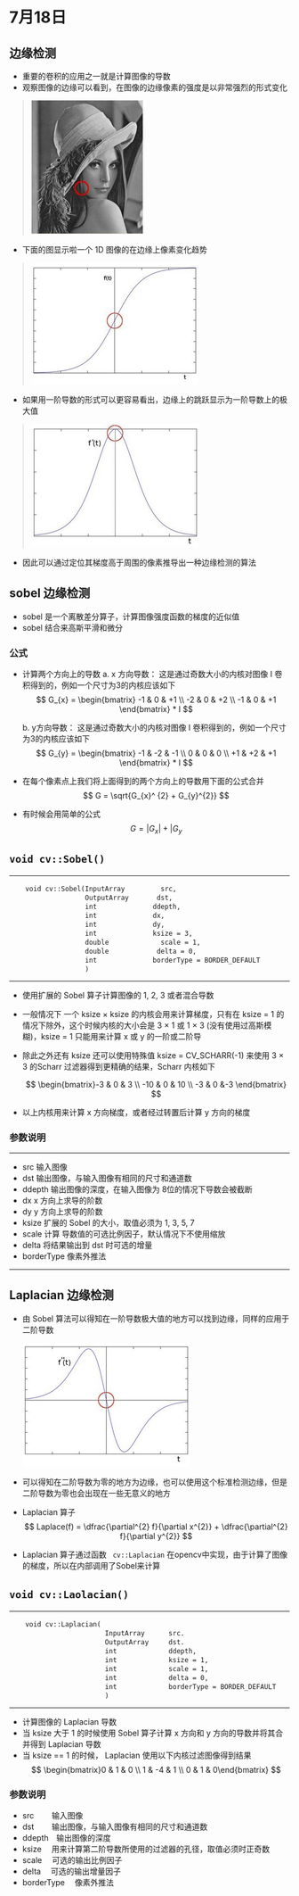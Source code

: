 # 7月18日

## 边缘检测

* 重要的卷积的应用之一就是计算图像的导数
* 观察图像的边缘可以看到，在图像的边缘像素的强度是以非常强烈的形式变化

> ![](Sobel_Derivatives_Tutorial_Theory_0.jpg)

* 下面的图显示啦一个 1D 图像的在边缘上像素变化趋势

> ![](Sobel_Derivatives_Tutorial_Theory_Intensity_Function.jpg)

* 如果用一阶导数的形式可以更容易看出，边缘上的跳跃显示为一阶导数上的极大值
> ![](Sobel_Derivatives_Tutorial_Theory_dIntensity_Function.jpg)

* 因此可以通过定位其梯度高于周围的像素推导出一种边缘检测的算法

## sobel 边缘检测

* sobel 是一个离散差分算子，计算图像强度函数的梯度的近似值
* sobel 结合来高斯平滑和微分

### 公式

* 计算两个方向上的导数
	a.	x 方向导数： 这是通过奇数大小的内核对图像 I 卷积得到的，例如一个尺寸为3的内核应该如下
	$$
	G_{x} = \begin{bmatrix} -1 & 0 & +1 \\ -2 & 0 & +2 \\ -1 & 0 & +1 		\end{bmatrix} * I
	$$

	b.	y方向导数： 这是通过奇数大小的内核对图像 I 卷积得到的，例如一个尺寸为3的内核应该如下
	$$
	G_{y} = \begin{bmatrix} -1 & -2 & -1 \\ 0 & 0 & 0 \\ +1 & +2 & +1 		\end{bmatrix} * I
	$$
* 在每个像素点上我们将上面得到的两个方向上的导数用下面的公式合并
	$$
	G = \sqrt{G_{x}^ {2} + G_{y}^{2}}
	$$
* 有时候会用简单的公式
	$$
	G = |G_{x}| + |G_{y}
	$$

## `void cv::Sobel()`

- - -
		void cv::Sobel(InputArray		  src,
					   OutputArray		 dst,
					   int 				ddepth,
					   int 				dx,
					   int 				dy,
					   int 				ksize = 3,
					   double			  scale = 1,
					   double 			 delta = 0,
					   int 				borderType = BORDER_DEFAULT
					   )
- - -

* 使用扩展的 Sobel 算子计算图像的 1, 2, 3 或者混合导数
* 一般情况下 一个 ksize × ksize 的内核会用来计算梯度，只有在 ksize = 1 的情况下除外，这个时候内核的大小会是 3 × 1 或 1 × 3 (没有使用过高斯模糊)，ksize = 1 只能用来计算 x 或 y 的一阶或二阶导
* 除此之外还有 ksize 还可以使用特殊值 ksize = CV_SCHARR(-1) 来使用 3 × 3 的Scharr 过滤器得到更精确的结果，Scharr 内核如下

	$$
	\begin{bmatrix}-3 &	0 & 3 \\ -10 & 0 & 10 \\ -3 & 0 &-3 \end{bmatrix}
	$$
* 以上内核用来计算 x 方向梯度，或者经过转置后计算 y 方向的梯度

### 参数说明

---

* src			输入图像
* dst			输出图像，与输入图像有相同的尺寸和通道数
* ddepth		输出图像的深度，在输入图像为 8位的情况下导数会被截断
* dx			x 方向上求导的阶数
* dy			y 方向上求导的阶数
* ksize			扩展的 Sobel 的大小，取值必须为 1, 3, 5, 7
* scale			计算 导数值的可选比例因子，默认情况下不使用缩放
* delta			将结果输出到 dst 时可选的增量
* borderType	像素外推法

***

## Laplacian 边缘检测

* 由 Sobel 算法可以得知在一阶导数极大值的地方可以找到边缘，同样的应用于二阶导数

	![](Laplace_Operator_Tutorial_Theory_ddIntensity.jpg)

* 可以得知在二阶导数为零的地方为边缘，也可以使用这个标准检测边缘，但是二阶导数为零也会出现在一些无意义的地方

* Laplacian 算子
	$$
	Laplace(f) = \dfrac{\partial^{2} f}{\partial x^{2}} + 				  \dfrac{\partial^{2} f}{\partial y^{2}}
	$$
* Laplacian 算子通过函数 ` cv::Laplacian` 在opencv中实现，由于计算了图像的梯度，所以在内部调用了Sobel来计算

## `void cv::Laolacian()`

- - -
		void cv::Laplacian(
							InputArray		src.
							OutputArray		dst.
							int				ddepth,
							int 			ksize = 1,
							int 			scale = 1,
							int 			delta = 0,
							int 			borderType = BORDER_DEFAULT
							)
- - -

* 计算图像的 Laplacian 导数
* 当 ksize 大于 1 的时候使用 Sobel 算子计算 x 方向和 y 方向的导数并将其合并得到 Laplacian 导数
* 当 ksize == 1 的时候， Laplacian 使用以下内核过滤图像得到结果
$$
	\begin{bmatrix}0 & 1 & 0 \\ 1 & -4 & 1 \\ 0 & 1 & 0\end{bmatrix}
$$

### 参数说明
* src 	&emsp;&emsp;输入图像
* dst	&emsp;&emsp;输出图像，与输入图像有相同的尺寸和通道数
* ddepth&emsp;输出图像的深度
* ksize		&emsp;用来计算第二阶导数所使用的过滤器的孔径，取值必须时正奇数
* scale		&emsp;可选的输出比例因子
* delta		&emsp;可选的输出增量因子
* borderType	&emsp;像素外推法
